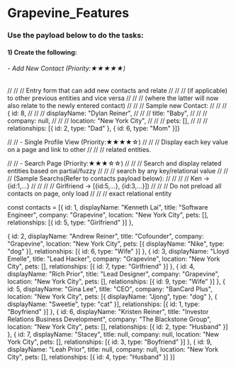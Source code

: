 # Grapevine_Features

### Use the payload below to do the tasks:

#### 1) Create the following:
###### - Add New Contact (Priority:★★★★★)

// // // Entry form that can add new contacts and relate
// // // (if applicable) to other previous entities and vice versa
// // // (where the latter will now also relate to the newly entered contact)
// // // Sample new Contact:
// // // { id: 8,
// // //   displayName: "Dylan Reiner",
// // //   title: "Baby",
// // //   company: null,
// // //   location: "New York City",
// // //   pets: [],
// // //   relationships: [{ id: 2, type: "Dad" }, { id: 6, type: "Mom" }]}

// // - Single Profile View (Priority:★★★★☆)
// // // Display each key value on a page and link to other
// // // related entities.

// // - Search Page (Priority:★★★☆☆)
// // // Search and display related entities based on partial/fuzzy
// // // search by any key/relational value
// // // (Sample Searchs(Refer to contacts payload below):
// // // // Ken -> {id:1,...}
// // // // Girlfriend -> [{id:5,...}, {id:3,...}])
// // // Do not preload all contacts on page, only load
// // // exact relational entity

const contacts = [{
  id: 1,
  displayName: "Kenneth Lai",
  title: "Software Engineer",
  company: "Grapevine",
  location: "New York City",
  pets: [],
  relationships: [{ id: 5, type: "Girlfriend" }]
},

{
  id: 2,
  displayName: "Andrew Reiner",
  title: "Cofounder",
  company: "Grapevine",
  location: "New York City",
  pets: [{ displayName: "Nike", type: "dog" }],
  relationships: [{ id: 6, type: "Wife" }]
},
{
  id: 3,
  displayName: "Lloyd Emelle",
  title: "Lead Hacker",
  company: "Grapevine",
  location: "New York City",
  pets: [],
  relationships: [{ id: 7, type: "Girlfriend" }]
},
{
  id: 4,
  displayName: "Rich Prior",
  title: "Lead Designer",
  company: "Grapevine",
  location: "New York City",
  pets: [],
  relationships: [{ id: 9, type: "Wife" }]
},
{
  id: 5,
  displayName: "Gina Lee",
  title: "CEO",
  company: "BanCard Plus",
  location: "New York City",
  pets: [{ displayName: "Jjong", type: "dog" }, { displayName: "Sweetie", type: "cat" }],
  relationships: [{ id: 1, type: "Boyfriend" }]
},
{
  id: 6,
  displayName: "Kristen Reiner",
  title: "Investor Relations Business Development",
  company: "The Blackstone Group",
  location: "New York City",
  pets: [],
  relationships: [{ id: 2, type: "Husband" }]
},
{
  id: 7,
  displayName: "Stacey",
  title: null,
  company: null,
  location: "New York City",
  pets: [],
  relationships: [{ id: 3, type: "Boyfriend" }]
},
{
  id: 9,
  displayName: "Leah Prior",
  title: null,
  company: null,
  location: "New York City",
  pets: [],
  relationships: [{ id: 4, type: "Husband" }]
}]
